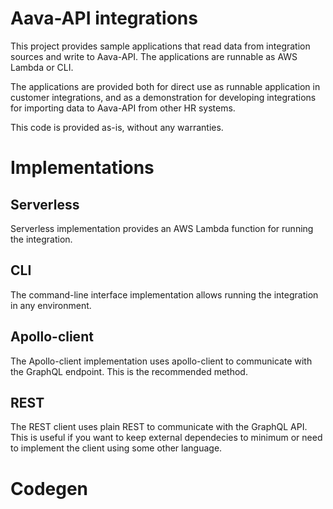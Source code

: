 # Aava-API integrations

This project provides sample applications that read data from integration sources and write to Aava-API. The applications are runnable as AWS Lambda or CLI.

The applications are provided both for direct use as runnable application in customer integrations, and as a demonstration for developing integrations for importing data to Aava-API from other HR systems.

This code is provided as-is, without any warranties.

# Implementations

## Serverless

Serverless implementation provides an AWS Lambda function for running the integration.

## CLI

The command-line interface implementation allows running the integration in any environment.

## Apollo-client

The Apollo-client implementation uses apollo-client to communicate with the GraphQL endpoint. This is the recommended method.

## REST

The REST client uses plain REST to communicate with the GraphQL API. This is useful if you want to keep external dependecies to minimum or need to implement the client using some other language.

# Codegen
